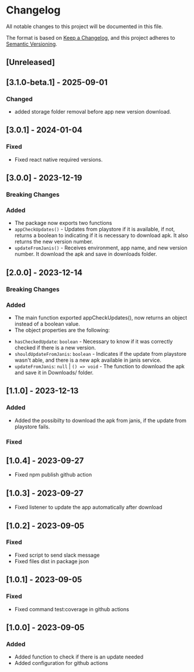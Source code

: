 # Changelog

All notable changes to this project will be documented in this file.

The format is based on [Keep a Changelog](https://keepachangelog.com/en/1.0.0/),
and this project adheres to [Semantic Versioning](https://semver.org/spec/v2.0.0.html).

## [Unreleased]

## [3.1.0-beta.1] - 2025-09-01

### Changed

- added storage folder removal before app new version download.

## [3.0.1] - 2024-01-04

### Fixed

- Fixed react native required versions.

## [3.0.0] - 2023-12-19

### Breaking Changes

### Added

- The package now exports two functions
- `appCheckUpdates()` - Updates from playstore if it is available, if not, returns a boolean to indicating if it is necessary to download apk. It also returns the new version number.
- `updateFromJanis()` - Receives environment, app name, and new version number. It download the apk and save in downloads folder.

## [2.0.0] - 2023-12-14

### Breaking Changes

### Added

- The main function exported appCheckUpdates(), now returns an object instead of a boolean value.
- The object properties are the following:

* `hasCheckedUpdate`: `boolean` - Necessary to know if it was correctly checked if there is a new version.
* `shouldUpdateFromJanis`: `boolean` - Indicates if the update from playstore wasn't able, and there is a new apk available in janis service.
* `updateFromJanis`: `null` | `() => void` - The function to download the apk and save it in Downloads/ folder.

## [1.1.0] - 2023-12-13

### Added

- Added the possibilty to download the apk from janis, if the update from playstore fails.

### Fixed

## [1.0.4] - 2023-09-27

- Fixed npm publish github action

## [1.0.3] - 2023-09-27

- Fixed listener to update the app automatically after download

## [1.0.2] - 2023-09-05

### Fixed

- Fixed script to send slack message
- Fixed files dist in package json

## [1.0.1] - 2023-09-05

### Fixed

- Fixed command test:coverage in github actions

## [1.0.0] - 2023-09-05

### Added

- Added function to check if there is an update needed
- Added configuration for github actions
